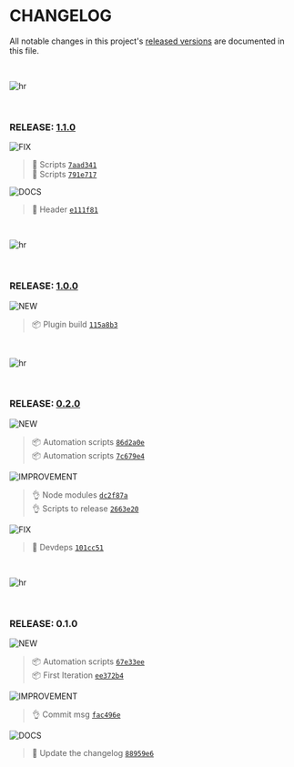 # CHANGELOG

All notable changes in this project's [released versions](/releases) are documented in this file.

<br>

![hr](https://raw.githubusercontent.com/ahmadawais/shades-of-purple-vscode/master/images/hr.png)

<br>

### RELEASE: [1.1.0](https://github.com/ahmadawais/gatsby-plugin-paddle/compare/1.0.0...1.1.0)

![FIX](https://img.shields.io/badge/-FIX-gray.svg?colorB=ff6347)

> 🐛 Scripts [`7aad341`](https://github.com/ahmadawais/gatsby-plugin-paddle/commit/7aad341a028bb24f6a0b9bb438af018b50d95ae8) <br>
> 🐛 Scripts [`791e717`](https://github.com/ahmadawais/gatsby-plugin-paddle/commit/791e7170d7fa87dcf98f33bec7564833b11f9f6e) <br>

![DOCS](https://img.shields.io/badge/-DOCS-gray.svg?colorB=978CD4)

> 📖 Header [`e111f81`](https://github.com/ahmadawais/gatsby-plugin-paddle/commit/e111f811a95556b77ffe2eba356701292e371ad8) <br>

<br>

![hr](https://raw.githubusercontent.com/ahmadawais/shades-of-purple-vscode/master/images/hr.png)

<br>

### RELEASE: [1.0.0](https://github.com/ahmadawais/gatsby-plugin-paddle/compare/0.2.0...1.0.0)

![NEW](https://img.shields.io/badge/-NEW-gray.svg?colorB=3778FF)

> 📦 Plugin build [`115a8b3`](https://github.com/ahmadawais/gatsby-plugin-paddle/commit/115a8b3f1236695864bde23f0d8245aaf3441633) <br>

<br>

![hr](https://raw.githubusercontent.com/ahmadawais/shades-of-purple-vscode/master/images/hr.png)

<br>

### RELEASE: [0.2.0](https://github.com/ahmadawais/gatsby-plugin-paddle/compare/0.1.0...0.2.0)

![NEW](https://img.shields.io/badge/-NEW-gray.svg?colorB=3778FF)

> 📦 Automation scripts [`86d2a0e`](https://github.com/ahmadawais/gatsby-plugin-paddle/commit/86d2a0e4bed63e577dd0b492108711ee30ef53d8) <br>
> 📦 Automation scripts [`7c679e4`](https://github.com/ahmadawais/gatsby-plugin-paddle/commit/7c679e4bd33c177afafeea050873a0100a3b8e00) <br>

![IMPROVEMENT](https://img.shields.io/badge/-IMPROVEMENT-gray.svg?colorB=39AA54)

> 👌 Node modules [`dc2f87a`](https://github.com/ahmadawais/gatsby-plugin-paddle/commit/dc2f87a283c76108eb474d6d8c3cacd23ae7fdb0) <br>
> 👌 Scripts to release [`2663e20`](https://github.com/ahmadawais/gatsby-plugin-paddle/commit/2663e209e50e916f66f0e380c90969da98d13b40) <br>

![FIX](https://img.shields.io/badge/-FIX-gray.svg?colorB=ff6347)

> 🐛 Devdeps [`101cc51`](https://github.com/ahmadawais/gatsby-plugin-paddle/commit/101cc518073190f9a0701f32ca7b41db6a6612eb) <br>

<br>

![hr](https://raw.githubusercontent.com/ahmadawais/shades-of-purple-vscode/master/images/hr.png)

<br>

### RELEASE: 0.1.0

![NEW](https://img.shields.io/badge/-NEW-gray.svg?colorB=3778FF)

> 📦 Automation scripts [`67e33ee`](https://github.com/ahmadawais/gatsby-plugin-paddle/commit/67e33ee12e47544fe5b6bb7e7f1726c06baa37f9) <br>
> 📦 First Iteration [`ee372b4`](https://github.com/ahmadawais/gatsby-plugin-paddle/commit/ee372b48a1ad7c55c76d61d5cf5aafcc5beada5e) <br>

![IMPROVEMENT](https://img.shields.io/badge/-IMPROVEMENT-gray.svg?colorB=39AA54)

> 👌 Commit msg [`fac496e`](https://github.com/ahmadawais/gatsby-plugin-paddle/commit/fac496e7ca845e5e4d8cdefd222149fd27a6beaa) <br>

![DOCS](https://img.shields.io/badge/-DOCS-gray.svg?colorB=978CD4)

>  📖 Update the changelog [`88959e6`](https://github.com/ahmadawais/gatsby-plugin-paddle/commit/88959e66750f5c4996e61fd57ea283ba3e338dbd) <br>

<br>
